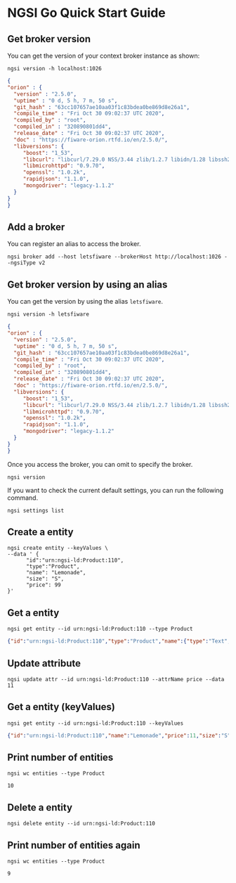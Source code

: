 # NGSI Go Quick Start Guide

## Get broker version

You can get the version of your context broker instance as shown:

```console
ngsi version -h localhost:1026
```

```json
{
"orion" : {
  "version" : "2.5.0",
  "uptime" : "0 d, 5 h, 7 m, 50 s",
  "git_hash" : "63cc107657ae10aa03f1c83bdea0be869d8e26a1",
  "compile_time" : "Fri Oct 30 09:02:37 UTC 2020",
  "compiled_by" : "root",
  "compiled_in" : "320890801dd4",
  "release_date" : "Fri Oct 30 09:02:37 UTC 2020",
  "doc" : "https://fiware-orion.rtfd.io/en/2.5.0/",
  "libversions": {
     "boost": "1_53",
     "libcurl": "libcurl/7.29.0 NSS/3.44 zlib/1.2.7 libidn/1.28 libssh2/1.8.0",
     "libmicrohttpd": "0.9.70",
     "openssl": "1.0.2k",
     "rapidjson": "1.1.0",
     "mongodriver": "legacy-1.1.2"
  }
}
}
```

## Add a broker

You can register an alias to access the broker.

```console
ngsi broker add --host letsfiware --brokerHost http://localhost:1026 --ngsiType v2
```
## Get broker version by using an alias

You can get the version by using the alias `letsfiware`.

```console
ngsi version -h letsfiware
```

```json
{
"orion" : {
  "version" : "2.5.0",
  "uptime" : "0 d, 5 h, 7 m, 50 s",
  "git_hash" : "63cc107657ae10aa03f1c83bdea0be869d8e26a1",
  "compile_time" : "Fri Oct 30 09:02:37 UTC 2020",
  "compiled_by" : "root",
  "compiled_in" : "320890801dd4",
  "release_date" : "Fri Oct 30 09:02:37 UTC 2020",
  "doc" : "https://fiware-orion.rtfd.io/en/2.5.0/",
  "libversions": {
     "boost": "1_53",
     "libcurl": "libcurl/7.29.0 NSS/3.44 zlib/1.2.7 libidn/1.28 libssh2/1.8.0",
     "libmicrohttpd": "0.9.70",
     "openssl": "1.0.2k",
     "rapidjson": "1.1.0",
     "mongodriver": "legacy-1.1.2"
  }
}
}
```

Once you access the broker, you can omit to specify the broker.

```console
ngsi version
```

If you want to check the current default settings, you can run the following command.

```console
ngsi settings list
```

## Create a entity

```console
ngsi create entity --keyValues \
--data ' {
      "id":"urn:ngsi-ld:Product:110",
      "type":"Product",
      "name": "Lemonade",
      "size": "S",
      "price": 99
}'
```

## Get a entity

```console
ngsi get entity --id urn:ngsi-ld:Product:110 --type Product
```

```json
{"id":"urn:ngsi-ld:Product:110","type":"Product","name":{"type":"Text","value":"Lemonade","metadata":{}},"price":{"type":"Number","value":99,"metadata":{}},"size":{"type":"Text","value":"S","metadata":{}}}
```

## Update attribute

```console
ngsi update attr --id urn:ngsi-ld:Product:110 --attrName price --data 11
```

## Get a entity (keyValues)

```console
ngsi get entity --id urn:ngsi-ld:Product:110 --keyValues
```

```json
{"id":"urn:ngsi-ld:Product:110","name":"Lemonade","price":11,"size":"S","type":"Product"}
```

## Print number of entities

```console
ngsi wc entities --type Product
```

```text
10
```

## Delete a entity

```console
ngsi delete entity --id urn:ngsi-ld:Product:110
```

## Print number of entities again

```console
ngsi wc entities --type Product
```

```text
9
```
